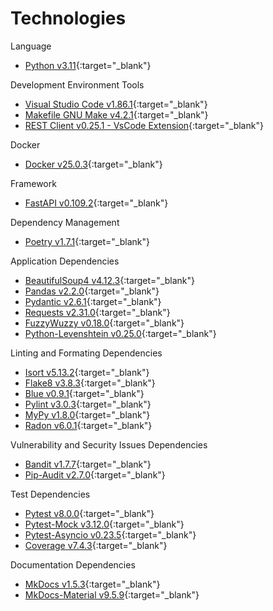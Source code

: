 # Technologies

Language

- [Python v3.11](https://www.python.org/){:target="\_blank"}

Development Environment Tools

- [Visual Studio Code v1.86.1](https://code.visualstudio.com/){:target="\_blank"}
- [Makefile GNU Make v4.2.1](https://www.gnu.org/software/make/manual/make.html){:target="\_blank"}
- [REST Client v0.25.1 - VsCode Extension](https://github.com/Huachao/vscode-restclient){:target="\_blank"}

Docker

- [Docker v25.0.3](https://www.docker.com/){:target="\_blank"}

Framework

- [FastAPI v0.109.2](https://fastapi.tiangolo.com/){:target="\_blank"}

Dependency Management

- [Poetry v1.7.1](https://python-poetry.org/){:target="\_blank"}

Application Dependencies

- [BeautifulSoup4 v4.12.3](https://beautiful-soup-4.readthedocs.io/en/latest/){:target="\_blank"}
- [Pandas v2.2.0](https://pandas.pydata.org/docs/index.html){:target="\_blank"}
- [Pydantic v2.6.1](https://docs.pydantic.dev/latest/){:target="\_blank"}
- [Requests v2.31.0](https://requests.readthedocs.io/en/latest/){:target="\_blank"}
- [FuzzyWuzzy v0.18.0](https://pypi.org/project/fuzzywuzzy/){:target="\_blank"}
- [Python-Levenshtein v0.25.0](https://pypi.org/project/python-Levenshtein/){:target="\_blank"}

Linting and Formating Dependencies

- [Isort v5.13.2](https://pycqa.github.io/isort/){:target="\_blank"}
- [Flake8 v3.8.3](https://flake8.pycqa.org/en/latest/){:target="\_blank"}
- [Blue v0.9.1](https://blue.readthedocs.io/en/latest/){:target="\_blank"}
- [Pylint v3.0.3](https://pylint.readthedocs.io/en/stable/){:target="\_blank"}
- [MyPy v1.8.0](https://mypy.readthedocs.io/en/stable/){:target="\_blank"}
- [Radon v6.0.1](https://radon.readthedocs.io/en/latest/){:target="\_blank"}

Vulnerability and Security Issues Dependencies

- [Bandit v1.7.7](https://bandit.readthedocs.io/en/latest/){:target="\_blank"}
- [Pip-Audit v2.7.0](https://pypi.org/project/pip-audit/#description){:target="\_blank"}

Test Dependencies

- [Pytest v8.0.0](https://docs.pytest.org/en/8.0.x/){:target="\_blank"}
- [Pytest-Mock v3.12.0](https://pytest-mock.readthedocs.io/en/latest/){:target="\_blank"}
- [Pytest-Asyncio v0.23.5](https://pytest-asyncio.readthedocs.io/en/latest/){:target="\_blank"}
- [Coverage v7.4.3](https://coverage.readthedocs.io/en/7.4.3/){:target="\_blank"}

Documentation Dependencies

- [MkDocs v1.5.3](https://www.mkdocs.org/){:target="\_blank"}
- [MkDocs-Material v9.5.9](https://squidfunk.github.io/mkdocs-material/){:target="\_blank"}
